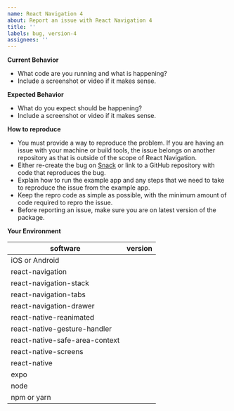 ```yaml
---
name: React Navigation 4
about: Report an issue with React Navigation 4
title: ''
labels: bug, version-4
assignees: ''
---
```


**Current Behavior**

- What code are you running and what is happening?
- Include a screenshot or video if it makes sense.

**Expected Behavior**

- What do you expect should be happening?
- Include a screenshot or video if it makes sense.

**How to reproduce**

- You must provide a way to reproduce the problem. If you are having an issue with your machine or build tools, the issue belongs on another repository as that is outside of the scope of React Navigation.
- Either re-create the bug on [Snack](https://snack.expo.io) or link to a GitHub repository with code that reproduces the bug.
- Explain how to run the example app and any steps that we need to take to reproduce the issue from the example app.
- Keep the repro code as simple as possible, with the minimum amount of code required to repro the issue.
- Before reporting an issue, make sure you are on latest version of the package.

**Your Environment**

| software                       | version |
| ------------------------------ | ------- |
| iOS or Android                 |
| react-navigation               |
| react-navigation-stack         |
| react-navigation-tabs          |
| react-navigation-drawer        |
| react-native-reanimated        |
| react-native-gesture-handler   |
| react-native-safe-area-context |
| react-native-screens           |
| react-native                   |
| expo                           |
| node                           |
| npm or yarn                    |
